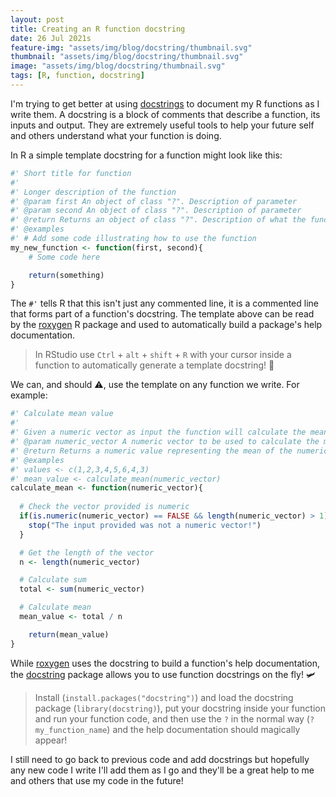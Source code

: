 ```yaml
---
layout: post
title: Creating an R function docstring
date: 26 Jul 2021s
feature-img: "assets/img/blog/docstring/thumbnail.svg"
thumbnail: "assets/img/blog/docstring/thumbnail.svg"
image: "assets/img/blog/docstring/thumbnail.svg" 
tags: [R, function, docstring]
---
```


I'm trying to get better at using [docstrings](https://en.wikipedia.org/wiki/Docstring) to document my R functions as I write them. A docstring is a block of comments that describe a function, its inputs and output. They are extremely useful tools to help your future self and others understand what your function is doing.

In R a simple template docstring for a function might look like this:

```r
#' Short title for function
#'
#' Longer description of the function
#' @param first An object of class "?". Description of parameter
#' @param second An object of class "?". Description of parameter
#' @return Returns an object of class "?". Description of what the function returns
#' @examples
#' # Add some code illustrating how to use the function
my_new_function <- function(first, second){
	# Some code here

	return(something)
}
```

The `#'` tells R that this isn't just any commented line, it is a commented line that forms part of a function's docstring. The template above can be read by the [roxygen](https://cran.r-project.org/web/packages/roxygen2/vignettes/roxygen2.html) R package and used to automatically build a package's help documentation. 

> In RStudio use `Ctrl` + `alt` + `shift` + `R` with your cursor inside a function to automatically generate a template docstring! 🎁

We can, and should ⚠️, use the template on any function we write. For example:

```r
#' Calculate mean value
#'
#' Given a numeric vector as input the function will calculate the mean value
#' @param numeric_vector A numeric vector to be used to calculate the mean
#' @return Returns a numeric value representing the mean of the numeric vector provided
#' @examples
#' values <- c(1,2,3,4,5,6,4,3)
#' mean_value <- calculate_mean(numeric_vector)
calculate_mean <- function(numeric_vector){
	
  # Check the vector provided is numeric
  if(is.numeric(numeric_vector) == FALSE && length(numeric_vector) > 1){
    stop("The input provided was not a numeric vector!")
  }

  # Get the length of the vector
  n <- length(numeric_vector)

  # Calculate sum
  total <- sum(numeric_vector)

  # Calculate mean
  mean_value <- total / n

	return(mean_value)
}
```

While [roxygen](https://cran.r-project.org/web/packages/roxygen2/vignettes/roxygen2.html) uses the docstring to build a function's help documentation, the [docstring](https://cran.r-project.org/web/packages/docstring/vignettes/docstring_intro.html) package allows you to use function docstrings on the fly! 🛩 

> Install (`install.packages("docstring")`) and load the docstring package (`library(docstring)`), put your docstring inside your function and run your function code, and then use the `?` in the normal way (`?my_function_name`) and the help documentation should magically appear!

I still need to go back to previous code and add docstrings but hopefully any new code I write I'll add them as I go and they'll be a great help to me and others that use my code in the future!